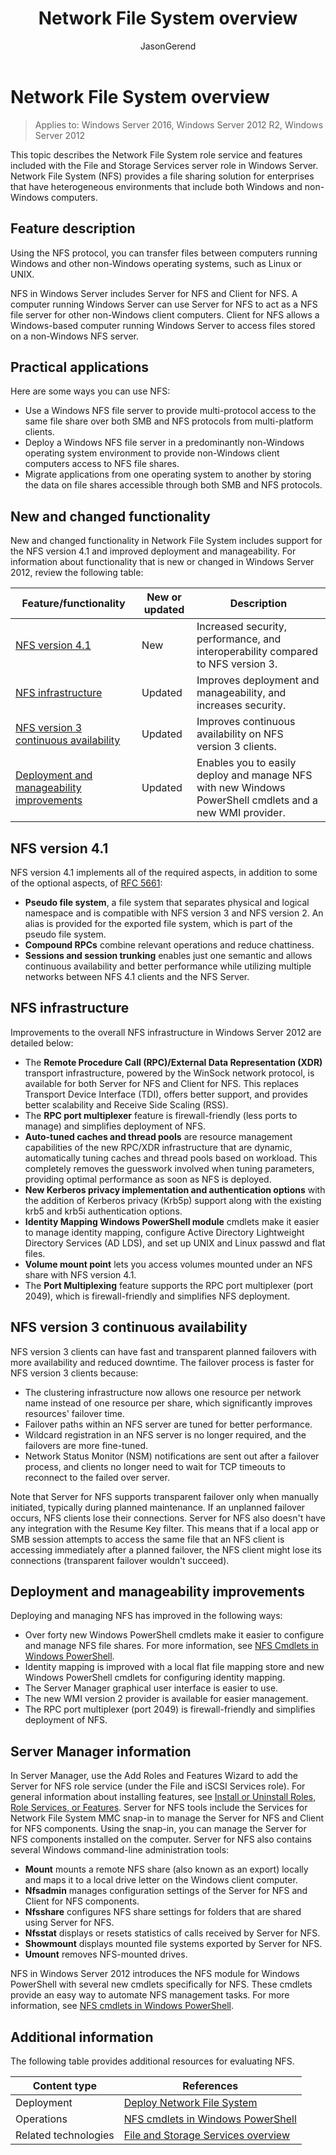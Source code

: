 ﻿---
title: Network File System overview
description: Explains what Network File System is.
ms.prod: windows-server-threshold 
ms.topic: article 
author: JasonGerend 
ms.author: jgerend 
ms.technology: storage
ms.date: 05/18/2018
ms.localizationpriority: medium
---
# Network File System overview

>Applies to: Windows Server 2016, Windows Server 2012 R2, Windows Server 2012

This topic describes the Network File System role service and features included with the File and Storage Services server role in Windows Server. Network File System (NFS) provides a file sharing solution for enterprises that have heterogeneous environments that include both Windows and non-Windows computers.

## Feature description

Using the NFS protocol, you can transfer files between computers running Windows and other non-Windows operating systems, such as Linux or UNIX.

NFS in Windows Server includes Server for NFS and Client for NFS. A computer running Windows Server can use Server for NFS to act as a NFS file server for other non-Windows client computers. Client for NFS allows a Windows-based computer running Windows Server to access files stored on a non-Windows NFS server.

## Practical applications

Here are some ways you can use NFS:

- Use a Windows NFS file server to provide multi-protocol access to the same file share over both SMB and NFS protocols from multi-platform clients.
- Deploy a Windows NFS file server in a predominantly non-Windows operating system environment to provide non-Windows client computers access to NFS file shares.
- Migrate applications from one operating system to another by storing the data on file shares accessible through both SMB and NFS protocols.

## New and changed functionality

New and changed functionality in Network File System includes support for the NFS version 4.1 and improved deployment and manageability. For information about functionality that is new or changed in Windows Server 2012, review the following table:

|Feature/functionality|New or updated|Description|
|---|---|---|
|[NFS version 4.1](#nfs-version-4.1)|New|Increased security, performance, and interoperability compared to NFS version 3.|
|[NFS infrastructure](#nfs-infrastructure)|Updated|Improves deployment and manageability, and increases security.|
|[NFS version 3 continuous availability](#nfs-version-3-continuous-availability)|Updated|Improves continuous availability on NFS version 3 clients.|
|[Deployment and manageability improvements](#deployment-and-manageability-improvements)|Updated|Enables you to easily deploy and manage NFS with new Windows PowerShell cmdlets and a new WMI provider.|

## NFS version 4.1

NFS version 4.1 implements all of the required aspects, in addition to some of the optional aspects, of [RFC 5661](https://tools.ietf.org/html/rfc5661):

- **Pseudo file system**, a file system that separates physical and logical namespace and is compatible with NFS version 3 and NFS version 2. An alias is provided for the exported file system, which is part of the pseudo file system.
- **Compound RPCs** combine relevant operations and reduce chattiness.
- **Sessions and session trunking** enables just one semantic and allows continuous availability and better performance while utilizing multiple networks between NFS 4.1 clients and the NFS Server.

## NFS infrastructure

Improvements to the overall NFS infrastructure in Windows Server 2012 are detailed below:

- The **Remote Procedure Call (RPC)/External Data Representation (XDR)** transport infrastructure, powered by the WinSock network protocol, is available for both Server for NFS and Client for NFS. This replaces Transport Device Interface (TDI), offers better support, and provides better scalability and Receive Side Scaling (RSS).
- The **RPC port multiplexer** feature is firewall-friendly (less ports to manage) and simplifies deployment of NFS.
- **Auto-tuned caches and thread pools** are resource management capabilities of the new RPC/XDR infrastructure that are dynamic, automatically tuning caches and thread pools based on workload. This completely removes the guesswork involved when tuning parameters, providing optimal performance as soon as NFS is deployed.
- **New Kerberos privacy implementation and authentication options** with the addition of Kerberos privacy (Krb5p) support along with the existing krb5 and krb5i authentication options.
- **Identity Mapping Windows PowerShell module** cmdlets make it easier to manage identity mapping, configure Active Directory Lightweight Directory Services (AD LDS), and set up UNIX and Linux passwd and flat files.
- **Volume mount point** lets you access volumes mounted under an NFS share with NFS version 4.1.
- The **Port Multiplexing** feature supports the RPC port multiplexer (port 2049), which is firewall-friendly and simplifies NFS deployment.

## NFS version 3 continuous availability

NFS version 3 clients can have fast and transparent planned failovers with more availability and reduced downtime. The failover process is faster for NFS version 3 clients because:

- The clustering infrastructure now allows one resource per network name instead of one resource per share, which significantly improves resources' failover time.
- Failover paths within an NFS server are tuned for better performance.
- Wildcard registration in an NFS server is no longer required, and the failovers are more fine-tuned.
- Network Status Monitor (NSM) notifications are sent out after a failover process, and clients no longer need to wait for TCP timeouts to reconnect to the failed over server.

Note that Server for NFS supports transparent failover only when manually initiated, typically during planned maintenance. If an unplanned failover occurs, NFS clients lose their connections. Server for NFS also doesn't have any integration with the Resume Key filter. This means that if a local app or SMB session attempts to access the same file that an NFS client is accessing immediately after a planned failover, the NFS client might lose its connections (transparent failover wouldn't succeed).

## Deployment and manageability improvements

Deploying and managing NFS has improved in the following ways:

- Over forty new Windows PowerShell cmdlets make it easier to configure and manage NFS file shares. For more information, see [NFS Cmdlets in Windows PowerShell](https://docs.microsoft.com/powershell/module/nfs/?view=win10-ps).
- Identity mapping is improved with a local flat file mapping store and new Windows PowerShell cmdlets for configuring identity mapping.
- The Server Manager graphical user interface is easier to use.
- The new WMI version 2 provider is available for easier management.
- The RPC port multiplexer (port 2049) is firewall-friendly and simplifies deployment of NFS.

## Server Manager information

In Server Manager, use the Add Roles and Features Wizard to add the Server for NFS role service (under the File and iSCSI Services role). For general information about installing features, see [Install or Uninstall Roles, Role Services, or Features](<https://docs.microsoft.com/previous-versions/windows/it-pro/windows-server-2012-R2-and-2012/hh831809(v=ws.11)>). Server for NFS tools include the Services for Network File System MMC snap-in to manage the Server for NFS and Client for NFS components. Using the snap-in, you can manage the Server for NFS components installed on the computer. Server for NFS also contains several Windows command-line administration tools:

- **Mount** mounts a remote NFS share (also known as an export) locally and maps it to a local drive letter on the Windows client computer.
- **Nfsadmin** manages configuration settings of the Server for NFS and Client for NFS components.
- **Nfsshare** configures NFS share settings for folders that are shared using Server for NFS.
- **Nfsstat** displays or resets statistics of calls received by Server for NFS.
- **Showmount** displays mounted file systems exported by Server for NFS.
- **Umount** removes NFS-mounted drives.

NFS in Windows Server 2012 introduces the NFS module for Windows PowerShell with several new cmdlets specifically for NFS. These cmdlets provide an easy way to automate NFS management tasks. For more information, see [NFS cmdlets in Windows PowerShell](https://docs.microsoft.com/powershell/module/nfs/?view=win10-ps).

## Additional information

The following table provides additional resources for evaluating NFS.

|Content type|References|
|---|---|
|Deployment|[Deploy Network File System](deploy-nfs.md)|
|Operations|[NFS cmdlets in Windows PowerShell](https://docs.microsoft.com/powershell/module/nfs/?view=win10-ps)|
|Related technologies|[File and Storage Services overview](<https://docs.microsoft.com/previous-versions/windows/it-pro/windows-server-2012-r2-and-2012/hh831487(v%3dws.11)>)|